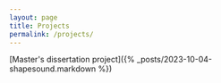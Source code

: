 ```yaml
---
layout: page
title: Projects
permalink: /projects/
---
```


[Master's dissertation project]({% _posts/2023-10-04-shapesound.markdown %})
